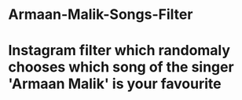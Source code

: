 # Armaan-Malik-Songs-Filter
# Instagram filter which randomaly chooses which song of the singer 'Armaan Malik' is your favourite

